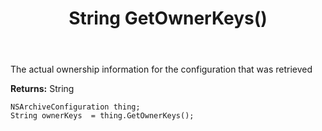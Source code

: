 ﻿---
uid: crmscript_ref_NSArchiveConfiguration_GetOwnerKeys
title: String GetOwnerKeys()
intellisense: NSArchiveConfiguration.GetOwnerKeys
keywords: NSArchiveConfiguration, GetOwnerKeys
so.topic: reference
---

The actual ownership information for the configuration that was retrieved

**Returns:** String


```crmscript
NSArchiveConfiguration thing;
String ownerKeys  = thing.GetOwnerKeys();
```


